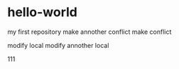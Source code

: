 # hello-world
my first repository
make annother conflict
make conflict


modify local
modify annother local


111
